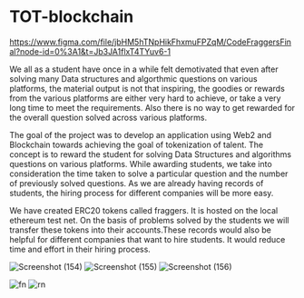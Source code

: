 # TOT-blockchain

https://www.figma.com/file/jbHM5hTNpHikFhxmuFPZqM/CodeFraggersFinal?node-id=0%3A1&t=Jb3JA1flxT4TYuv6-1

We all as a student have once in a while felt demotivated that even after solving many Data structures and algorthmic questions on various platforms, the material output is not that inspiring, the goodies or rewards from the various platforms are either very hard to achieve, or take a very long time to meet the requirements. Also there is no way to get rewarded for the overall question solved across various platforms.

The goal of the project was to develop an application using Web2 and Blockchain towards achieving the goal of tokenization of talent. The concept is to reward the student for solving Data Structures and algorithms questions on various platforms. While awarding students, we take into consideration the time taken to solve a particular question and the number of previously solved questions. As we are already having records of students, the hiring process for different companies will be more easy.

We have created ERC20 tokens called fraggers. It is hosted on the local ethereum test net. On the basis of problems solved by the students we will transfer these tokens into their accounts.These records would also be helpful for different companies that want to hire students. It would reduce time and effort in their hiring process.

![Screenshot (154)](https://user-images.githubusercontent.com/76479104/225926384-6441b614-7f5e-4872-b9c9-15a88fcf0832.png)
![Screenshot (155)](https://user-images.githubusercontent.com/76479104/225926377-aef51305-bcb2-46bc-8db4-c75c9127ade0.png)
![Screenshot (156)](https://user-images.githubusercontent.com/76479104/225926368-f53087c0-3f44-4f44-95a5-5705f6169f2d.png)



![fn](https://user-images.githubusercontent.com/76479104/225813966-5ae038f2-3a0f-450c-a322-a254eef23f70.png)
![rn](https://user-images.githubusercontent.com/76479104/225813991-6b5c3129-7cfb-4a2b-ab2c-8fc5d86d6b67.png)

